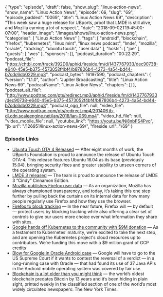 {
  "type": "episode",
  "draft": false,
  "show_slug": "linux-action-news",
  "show_name": "Linux Action News",
  "episode": 69,
  "slug": "69",
  "episode_padded": "0069",
  "title": "Linux Action News 69",
  "description": "This week saw a huge release for UBports, proof that LMDE is still alive, and Mozilla earning a lot of respect.",
  "date": "2018-09-02T19:45:00-07:00",
  "header_image": "/images/shows/linux-action-news.png",
  "categories": [
    "Linux Action News"
  ],
  "tags": [
    "android",
    "blockchain",
    "firefox",
    "kubernetes",
    "linux mint",
    "linux news podcast",
    "lmde",
    "mozilla",
    "oracle",
    "tracking",
    "ubuntu touch",
    "user data"
  ],
  "hosts": [
    "joe"
  ],
  "guests": [
    "wes"
  ],
  "sponsors": [],
  "podcast_duration": "00:22:29",
  "podcast_file": "https://chtbl.com/track/392D9/aphid.fireside.fm/d/1437767933/dec90738-e640-45e5-b375-4573052f4bf4/b87806b4-4273-4a54-bd44-b7cdc6db0229.mp3",
  "podcast_bytes": 16197590,
  "podcast_chapters": {
    "version": "1.1.0",
    "author": "Jupiter Broadcasting",
    "title": "Linux Action News 69",
    "podcastName": "Linux Action News",
    "chapters": []
  },
  "podcast_alt_file": "http://www.podtrac.com/pts/redirect.mp3/aphid.fireside.fm/d/1437767933/dec90738-e640-45e5-b375-4573052f4bf4/b87806b4-4273-4a54-bd44-b7cdc6db0229.mp3",
  "podcast_ogg_file": null,
  "video_file": "http://www.podtrac.com/pts/redirect.mp4/201406.jb-dl.cdn.scaleengine.net/lan/2018/lan-069.mp4",
  "video_hd_file": null,
  "video_mobile_file": null,
  "youtube_link": "https://youtu.be/Ni8nbFS4Pvo",
  "jb_url": "/126951/linux-action-news-69/",
  "fireside_url": "/69"
}


### Episode Links

  * [Ubuntu Touch OTA 4 Released](https://ubports.com/blog/ubports-blog-1/post/ubuntu-touch-ota-4-release-166 "Ubuntu Touch OTA 4 Released") — After eight months of work, the UBports Foundation is proud to announce the release of Ubuntu Touch OTA-4. This release features Ubuntu 16.04 as its base (previously 15.04), bringing security fixes and greater stability to unseen corners of the operating system.
  * [LMDE 3 released](https://blog.linuxmint.com/?p=3633 "LMDE 3 released") — The team is proud to announce the release of LMDE 3 “Cindy” Cinnamon Edition.
  * [Mozilla publishes Firefox user data](https://techcrunch.com/2018/08/28/mozilla-publishes-its-firefox-user-data/ "Mozilla publishes Firefox user data") — As an organization, Mozilla has always championed transparency, and today, it’s taking this one step further by pulling back the curtains on its internal data for how many people regularly use Firefox and how they use the browser.
  * [Firefox to block tracking](https://blog.mozilla.org/futurereleases/2018/08/30/changing-our-approach-to-anti-tracking/ "Firefox to block tracking") — In the near future, Firefox will — by default — protect users by blocking tracking while also offering a clear set of controls to give our users more choice over what information they share with sites.
  * [Google hands off Kubernetes to the community with $9M donation](https://cloud.google.com/blog/products/gcp/google-cloud-grants-9m-in-credits-for-the-operation-of-the-kubernetes-project "Google hands off Kubernetes to the community with $9M donation") — As a testament to Kubernetes’ maturity, we’re excited to take the next step, and are opening the Kubernetes project's cloud resources up to contributors. We’re funding this move with a $9 million grant of GCP credits
  * [Blow for Google in Oracle Android case](https://www.itwire.com/technology-regulation/84222-oracle-one-step-closer-to-victory-in-google-api-case.html "Blow for Google in Oracle Android case") — Google will have to go to the US Supreme Court if it wants to contest the reversal of a verdict — in a long-running case with Oracle — that had found its use of 37 Java APIs in the Android mobile operating system was covered by fair use.
  * [Blockchain is a lot older than you might think](https://motherboard.vice.com/en_us/article/j5nzx4/what-was-the-first-blockchain "Blockchain is a lot older than you might think") — the world’s oldest blockchain predates Bitcoin by 13 years and it’s been hiding in plain sight, printed weekly in the classified section of one of the world’s most widely circulated newspapers: The New York Times. 



